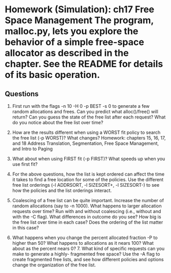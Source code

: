 # Homework (Simulation): ch17 Free Space Management The program, malloc.py, lets you explore the behavior of a simple free-space allocator as described in the chapter. See the README for details of its basic operation.

## Questions

1.  First run with the flags -n 10 -H 0 -p BEST -s 0 to generate a few random allocations and frees. Can you predict what alloc()/free() will return? Can you guess the state of the free list after each request?  What do you notice about the free list over time?

2.  How are the results different when using a WORST fit policy to search the free list (-p WORST)? What changes?  Homework: chapters 15, 16, 17, and 18 Address Translation, Segmentation, Free Space Management, and Intro to Paging

3.  What about when using FIRST fit (-p FIRST)? What speeds up when you use first fit?

4.  For the above questions, how the list is kept ordered can affect the time it takes to find a free location for some of the policies. Use the different free list orderings (-l ADDRSORT, -l SIZESORT+, -l SIZESORT-) to see how the policies and the list orderings interact.

5.  Coalescing of a free list can be quite important. Increase the number of random allocations (say to -n 1000). What happens to larger allocation requests over time? Run with and without coalescing (i.e., without and with the -C flag). What differences in outcome do you see? How big is the free list over time in each case? Does the ordering of the list matter in this case?

6.  What happens when you change the percent allocated fraction -P to higher than 50? What happens to allocations as it nears 100?  What about as the percent nears 0?  7.  What kind of specific requests can you make to generate a highly- fragmented free space? Use the -A flag to create fragmented free lists, and see how different policies and options change the organization of the free list.
